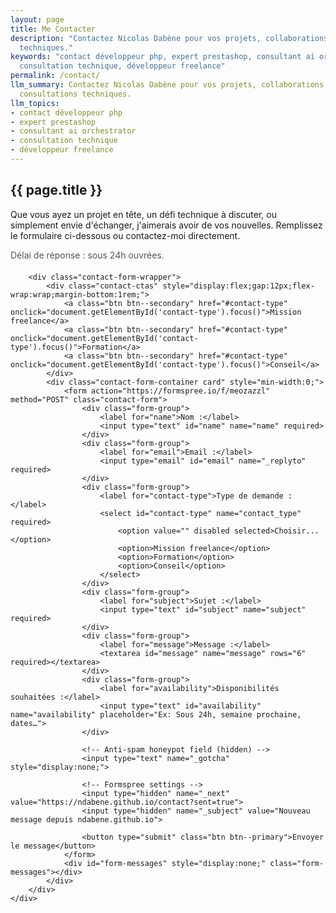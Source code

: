```yaml
---
layout: page
title: Me Contacter
description: "Contactez Nicolas Dabène pour vos projets, collaborations ou consultations
  techniques."
keywords: "contact développeur php, expert prestashop, consultant ai orchestrator,
  consultation technique, développeur freelance"
permalink: /contact/
llm_summary: Contactez Nicolas Dabène pour vos projets, collaborations ou 
  consultations techniques.
llm_topics:
- contact développeur php
- expert prestashop
- consultant ai orchestrator
- consultation technique
- développeur freelance
---
```

<section class="contact-section">
    <div class="container">
        <h1>{{ page.title }}</h1>
        <p class="section-description">Que vous ayez un projet en tête, un défi technique à discuter, ou simplement envie d'échanger, j'aimerais avoir de vos nouvelles. Remplissez le formulaire ci-dessous ou contactez-moi directement.</p>
        <p class="section-note" aria-live="polite" style="margin:0.5rem 0 1.25rem; color:#555;">Délai de réponse : sous 24h ouvrées.</p>

        <div class="contact-form-wrapper">
            <div class="contact-ctas" style="display:flex;gap:12px;flex-wrap:wrap;margin-bottom:1rem;">
                <a class="btn btn--secondary" href="#contact-type" onclick="document.getElementById('contact-type').focus()">Mission freelance</a>
                <a class="btn btn--secondary" href="#contact-type" onclick="document.getElementById('contact-type').focus()">Formation</a>
                <a class="btn btn--secondary" href="#contact-type" onclick="document.getElementById('contact-type').focus()">Conseil</a>
            </div>
            <div class="contact-form-container card" style="min-width:0;">
                <form action="https://formspree.io/f/meozazzl" method="POST" class="contact-form">
                    <div class="form-group">
                        <label for="name">Nom :</label>
                        <input type="text" id="name" name="name" required>
                    </div>
                    <div class="form-group">
                        <label for="email">Email :</label>
                        <input type="email" id="email" name="_replyto" required>
                    </div>
                    <div class="form-group">
                        <label for="contact-type">Type de demande :</label>
                        <select id="contact-type" name="contact_type" required>
                            <option value="" disabled selected>Choisir...</option>
                            <option>Mission freelance</option>
                            <option>Formation</option>
                            <option>Conseil</option>
                        </select>
                    </div>
                    <div class="form-group">
                        <label for="subject">Sujet :</label>
                        <input type="text" id="subject" name="subject" required>
                    </div>
                    <div class="form-group">
                        <label for="message">Message :</label>
                        <textarea id="message" name="message" rows="6" required></textarea>
                    </div>
                    <div class="form-group">
                        <label for="availability">Disponibilités souhaitées :</label>
                        <input type="text" id="availability" name="availability" placeholder="Ex: Sous 24h, semaine prochaine, dates…">
                    </div>
                    
                    <!-- Anti-spam honeypot field (hidden) -->
                    <input type="text" name="_gotcha" style="display:none;">
                    
                    <!-- Formspree settings -->
                    <input type="hidden" name="_next" value="https://ndabene.github.io/contact?sent=true">
                    <input type="hidden" name="_subject" value="Nouveau message depuis ndabene.github.io">
                    
                    <button type="submit" class="btn btn--primary">Envoyer le message</button>
                </form>
                <div id="form-messages" style="display:none;" class="form-messages"></div>
            </div>
        </div>
    </div>
</section>

<script src="{{ '/assets/js/contact-form.js' | relative_url }}"></script>

<style>
.form-messages {
    margin-top: 1rem;
}

.alert {
    padding: 1rem;
    border-radius: 0.5rem;
    margin-bottom: 1rem;
}

.alert--success {
    background-color: #d4edda;
    color: #155724;
    border: 1px solid #c3e6cb;
}

.alert--error {
    background-color: #f8d7da;
    color: #721c24;
    border: 1px solid #f5c6cb;
}

.form-group input.error,
.form-group textarea.error {
    border-color: #dc3545;
    box-shadow: 0 0 0 0.2rem rgba(220, 53, 69, 0.25);
}

.btn.loading {
    opacity: 0.7;
    cursor: not-allowed;
}

.btn.loading:hover {
    transform: none;
}
</style>